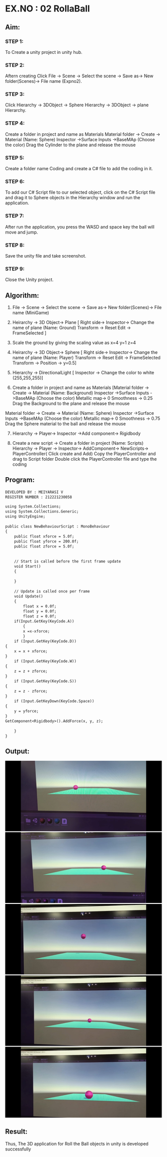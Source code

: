 #  EX.NO : 02 RollaBall

## Aim:
### STEP 1:
To Create a unity project in unity hub.
### STEP 2:
Aftern creating Click File -> Scene -> Select the scene -> Save as-> New folder(Scenes)-> File name (Expno2).
### STEP 3:
Click Hierarchy -> 3DObject -> Sphere Hierarchy -> 3DObject -> plane Hierarchy.
### STEP 4:
Create a folder in project and name as Materials Material folder -> Create -> Material (Name: Sphere) Inspector ->Surface Inputs ->BaseMAp (Choose the color) Drag the Cylinder to the plane and release the mouse
### STEP 5:
Create a folder name Coding and create a C# file to add the coding in it.
### STEP 6:
To add our C# Script file to our selected object, click on the C# Script file and drag it to Sphere objects in the Hierarchy window and run the application.
### STEP 7:
After run the application, you press the WASD and space key the ball will move and jump.
### STEP 8:
Save the unity file and take screenshot.
### STEP 9:
Close the Unity project.
## Algorithm:

1. File -> Scene -> Select the scene -> Save as-> New folder(Scenes)-> File name (MiniGame)

2. Heirarchy -> 3D Object-> Plane 
[ Right side-> Inspector-> Change the name of plane (Name: Ground)
Transform -> Reset
Edit -> FrameSelected ]

3. Scale the ground by giving the scaling value as x=4 y=1 z=4

4. Heirarchy -> 3D Object-> Sphere
[ Right side-> Inspector-> Change the name of plane (Name: Player)
Transform -> Reset
Edit -> FrameSelected 
Transform -> Position -> y=0.5]

5. Hierarchy -> DirectionalLight
[ Inspector -> Change the color to white (255,255,255)]

6. Create a folder in project and name as Materials
[Material folder -> Create -> Material (Name: Background)
Inspector ->Surface Inputs ->BaseMAp (Choose the color)
Metallic map-> 0
Smoothness -> 0.25
Drag the Background to the plane and release the mouse

Material folder -> Create -> Material (Name: Sphere)
Inspector ->Surface Inputs ->BaseMAp (Choose the color)
Metallic map-> 0
Smoothness -> 0.75
Drag the Sphere material to the ball and release the mouse

 7. Hierarchy -> Player-> Inspector ->Add component-> Rigidbody

8. Create a new script -> Create a folder in project (Name: Scripts)
Hierarchy -> Player -> Inspector-> AddComponent-> NewScripts-> PlayerController( Click create and Add)
Copy the PlayerController and drag to Script folder
Double click the PlayerController file and type the coding

## Program:
~~~
DEVELOPED BY : MEIYARASI V
REGISTER NUMBER : 212221230058
~~~
~~~
using System.Collections;
using System.Collections.Generic;
using UnityEngine;

public class NewBehaviourScript : MonoBehaviour
{
    public float xforce = 5.0f;
    public float yforce = 200.0f;
    public float zforce = 5.0f;


    // Start is called before the first frame update
    void Start()
    {
        
    }

    // Update is called once per frame
    void Update()
    {
        float x = 0.0f;
        float y = 0.0f;
        float z = 0.0f;
    if(Input.GetKey(KeyCode.A))
        {
        x =x-xforce;
        }
    if (Input.GetKey(KeyCode.D))
{
    x = x + xforce;
}
    if (Input.GetKey(KeyCode.W))
{
    z = z + zforce;
}
    if (Input.GetKey(KeyCode.S))
{
    z = z - zforce;
}
    if (Input.GetKeyDown(KeyCode.Space))
{
    y = yforce;
}
GetComponent<Rigidbody>().AddForce(x, y, z);
        
    }
}
~~~


## Output:
![output](i1.jpeg)
![output](i2.jpeg)
![output](i3.jpeg)
![output](i4.jpeg)
![output](i5.jpeg)

## Result:
Thus, The 3D application for Roll the Ball objects in unity is developed successfully